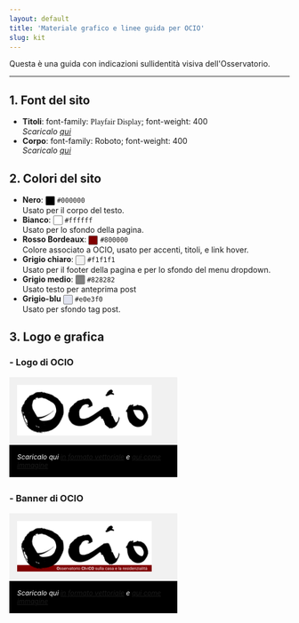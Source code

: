 ```yaml
---
layout: default
title: 'Materiale grafico e linee guida per OCIO'
slug: kit
---
```

Questa è una guida con indicazioni sullidentità visiva dell'Osservatorio.

---- 

## 1. Font del sito

- **Titoli**: font-family: <span style = "font-family: Playfair Display;">Playfair Display</span>; font-weight: 400<br>*Scaricalo [qui](https://fonts.google.com/specimen/Playfair+Display)*
- **Corpo**: font-family: Roboto; font-weight: 400<br>*Scaricalo [qui](https://fonts.google.com/specimen/Roboto)*


## 2. Colori del sito

- **Nero**: <span style="width: 15px; height: 15px; margin:auto; display: inline-block; border: 1px solid gray; vertical-align: middle; border-radius: 2px; background: #000000"></span> `#000000`<br>Usato per il corpo del testo.
- **Bianco**: <span style="width: 15px; height: 15px; margin:auto; display: inline-block; border: 1px solid gray; vertical-align: middle; border-radius: 2px; background: #ffffff"></span> `#ffffff`<br>Usato per lo sfondo della pagina.
- **Rosso Bordeaux**: <span style="width: 15px; height: 15px; margin:auto; display: inline-block; border: 1px solid gray; vertical-align: middle; border-radius: 2px; background: #800000"></span> `#800000`<br>Colore associato a OCIO, usato per accenti, titoli, e link hover.
- **Grigio chiaro**: <span style="width: 15px; height: 15px; margin:auto; display: inline-block; border: 1px solid gray; vertical-align: middle; border-radius: 2px; background: #f1f1f1"></span> `#f1f1f1`<br>Usato per il footer della pagina e per lo sfondo del menu dropdown.
- **Grigio medio**: <span style="width: 15px; height: 15px; margin:auto; display: inline-block; border: 1px solid gray; vertical-align: middle; border-radius: 2px; background: #828282"></span> `#828282`<br>Usato testo per anteprima post
- **Grigio-blu** <span style="width: 15px; height: 15px; margin:auto; display: inline-block; border: 1px solid gray; vertical-align: middle; border-radius: 2px; background: #E0E3F0"></span> `#e0e3f0`<br>Usato per sfondo tag post.

## 3. Logo e grafica

### - Logo di OCIO 
<div style="margin-bottom: 2em; max-width:60%; background-color:#f1f1f1">
  <img src="/img/logo.png" style="max-width:80%;padding:1em">
  <div style="background-color: black; color: white; padding: 1em;">
    <p style="color: white;margin:0; font-size:12px;"><em><i class="fa fa-caret-right" aria-hidden="true"></i> Scaricalo qui <a href="/img/logo.svg" download>in formato vettoriale</a> e <a href="/img/logo.png" download>qui come immagine</a></em></p>
 </div>
</div>   

### - Banner di OCIO   
<div style="margin-bottom: 2em; max-width:60%; background-color:#f1f1f1">
  <img src="/img/banner.png" style="max-width:80%;padding:1em">
  <div style="background-color: black; color: white; padding: 1em;">
    <p style="color: white;margin:0; font-size:12px;"><em><i class="fa fa-caret-right" aria-hidden="true"></i> Scaricalo qui <a href="/img/banner.svg" download>in formato vettoriale</a> e <a href="/img/banner.png" download>qui come immagine</a></em></p>
 </div>
</div>   
